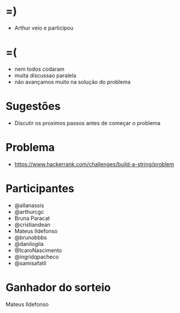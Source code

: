 =)
==

- Arthur veio e participou

=(
==

- nem todos codaram
- muita discussao paralela
- não avançamos muito na solução do problema

Sugestões
=========

- Discutir os proximos passos antes de começar o problema

Problema
========

- https://www.hackerrank.com/challenges/build-a-string/problem

Participantes
=============

- @allanassis
- @arthurcgc
- Bruna Paracat
- @cristiandean
- Mateus Ildefonso
- @brunobbbs
- @danilogila
- @IcaroNascimento
- @ingridqpacheco
- @samisafatli

Ganhador do sorteio
===================

Mateus Ildefonso